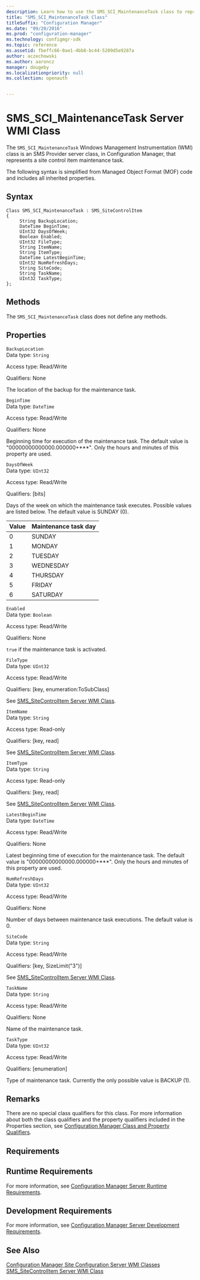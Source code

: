 ```yaml
---
description: Learn how to use the SMS_SCI_MaintenanceTask class to represent a site control item maintenance task.
title: "SMS_SCI_MaintenanceTask Class"
titleSuffix: "Configuration Manager"
ms.date: "09/20/2016"
ms.prod: "configuration-manager"
ms.technology: configmgr-sdk
ms.topic: reference
ms.assetid: fbeffc66-0ae1-4bb8-bc44-5209d5e9287a
author: aczechowski
ms.author: aaroncz
manager: dougeby
ms.localizationpriority: null
ms.collection: openauth


---
```

# SMS_SCI_MaintenanceTask Server WMI Class
The `SMS_SCI_MaintenanceTask` Windows Management Instrumentation (WMI) class is an SMS Provider server class, in Configuration Manager, that represents a site control item maintenance task.  

 The following syntax is simplified from Managed Object Format (MOF) code and includes all inherited properties.  

## Syntax  

```  
Class SMS_SCI_MaintenanceTask : SMS_SiteControlItem   
{  
     String BackupLocation;  
     DateTime BeginTime;  
     UInt32 DaysOfWeek;  
     Boolean Enabled;  
     UInt32 FileType;  
     String ItemName;  
     String ItemType;  
     DateTime LatestBeginTime;  
     UInt32 NumRefreshDays;  
     String SiteCode;  
     String TaskName;  
     UInt32 TaskType;  
};  
```  

## Methods  
 The `SMS_SCI_MaintenanceTask` class does not define any methods.  

## Properties  
 `BackupLocation`  
 Data type: `String`  

 Access type: Read/Write  

 Qualifiers: None  

 The location of the backup for the maintenance task.  

 `BeginTime`  
 Data type: `DateTime`  

 Access type: Read/Write  

 Qualifiers: None  

 Beginning time for execution of the maintenance task. The default value is "00000000000000.000000+***". Only the hours and minutes of this property are used.  

 `DaysOfWeek`  
 Data type: `UInt32`  

 Access type: Read/Write  

 Qualifiers: [bits]  

 Days of the week on which the maintenance task executes. Possible values are listed below. The default value is SUNDAY (0).  

|Value|Maintenance task day|  
|-|-|  
|0|SUNDAY|  
|1|MONDAY|  
|2|TUESDAY|  
|3|WEDNESDAY|  
|4|THURSDAY|  
|5|FRIDAY|  
|6|SATURDAY|  

 `Enabled`  
 Data type: `Boolean`  

 Access type: Read/Write  

 Qualifiers: None  

 `true` if the maintenance task is activated.  

 `FileType`  
 Data type: `UInt32`  

 Access type: Read/Write  

 Qualifiers: [key, enumeration:ToSubClass]  

 See [SMS_SiteControlItem Server WMI Class](../../../../../develop/reference/core/servers/configure/sms_sitecontrolitem-server-wmi-class.md).  

 `ItemName`  
 Data type: `String`  

 Access type: Read-only  

 Qualifiers: [key, read]  

 See [SMS_SiteControlItem Server WMI Class](../../../../../develop/reference/core/servers/configure/sms_sitecontrolitem-server-wmi-class.md).  

 `ItemType`  
 Data type: `String`  

 Access type: Read-only  

 Qualifiers: [key, read]  

 See [SMS_SiteControlItem Server WMI Class](../../../../../develop/reference/core/servers/configure/sms_sitecontrolitem-server-wmi-class.md).  

 `LatestBeginTime`  
 Data type: `DateTime`  

 Access type: Read/Write  

 Qualifiers: None  

 Latest beginning time of execution for the maintenance task. The default value is "00000000000000.000000+***". Only the hours and minutes of this property are used.  

 `NumRefreshDays`  
 Data type: `UInt32`  

 Access type: Read/Write  

 Qualifiers: None  

 Number of days between maintenance task executions. The default value is 0.  

 `SiteCode`  
 Data type: `String`  

 Access type: Read/Write  

 Qualifiers: [key, SizeLimit("3")]  

 See [SMS_SiteControlItem Server WMI Class](../../../../../develop/reference/core/servers/configure/sms_sitecontrolitem-server-wmi-class.md).  

 `TaskName`  
 Data type: `String`  

 Access type: Read/Write  

 Qualifiers: None  

 Name of the maintenance task.  

 `TaskType`  
 Data type: `UInt32`  

 Access type: Read/Write  

 Qualifiers: [enumeration]  

 Type of maintenance task. Currently the only possible value is BACKUP (1).  

## Remarks  
 There are no special class qualifiers for this class. For more information about both the class qualifiers and the property qualifiers included in the Properties section, see [Configuration Manager Class and Property Qualifiers](../../../../../develop/reference/misc/class-and-property-qualifiers.md).  

## Requirements  

## Runtime Requirements  
 For more information, see [Configuration Manager Server Runtime Requirements](../../../../../develop/core/reqs/server-runtime-requirements.md).  

## Development Requirements  
 For more information, see [Configuration Manager Server Development Requirements](../../../../../develop/core/reqs/server-development-requirements.md).  

## See Also  
 [Configuration Manager Site Configuration Server WMI Classes](../../../../../develop/reference/core/servers/configure/site-configuration-server-wmi-classes.md)   
 [SMS_SiteControlItem Server WMI Class](../../../../../develop/reference/core/servers/configure/sms_sitecontrolitem-server-wmi-class.md)
